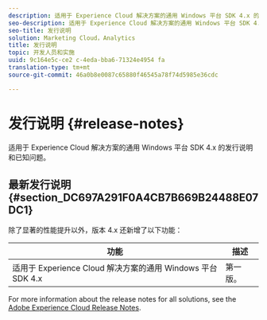 ```yaml
---
description: 适用于 Experience Cloud 解决方案的通用 Windows 平台 SDK 4.x 的发行说明和已知问题。
seo-description: 适用于 Experience Cloud 解决方案的通用 Windows 平台 SDK 4.x 的发行说明和已知问题。
seo-title: 发行说明
solution: Marketing Cloud，Analytics
title: 发行说明
topic: 开发人员和实施
uuid: 9c164e5c-ce2 c-4eda-bba6-71324e4954 fa
translation-type: tm+mt
source-git-commit: 46a0b8e0087c65880f46545a78f74d5985e36cdc

---
```



# 发行说明 {#release-notes}

适用于 Experience Cloud 解决方案的通用 Windows 平台 SDK 4.x 的发行说明和已知问题。

## 最新发行说明 {#section_DC697A291F0A4CB7B669B24488E07DC1}

除了显著的性能提升以外，版本 4.x 还新增了以下功能：

| 功能 | 描述 |
|--- |--- |
| 适用于 Experience Cloud 解决方案的通用 Windows 平台 SDK 4.x | 第一版。 |


For more information about the release notes for all solutions, see the [Adobe Experience Cloud Release Notes](https://docs.adobe.com/content/help/en/release-notes/experience-cloud/current.html).
